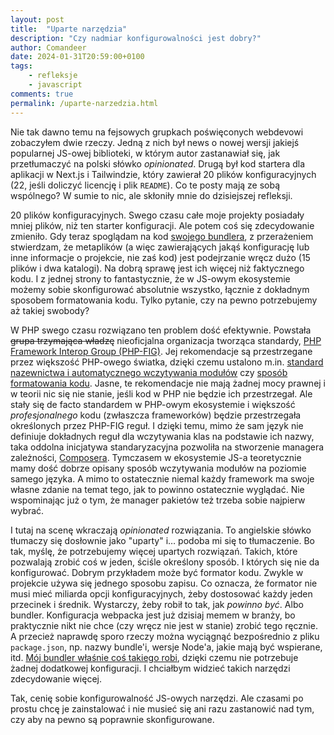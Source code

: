 ```yaml
---
layout: post
title:  "Uparte narzędzia"
description: "Czy nadmiar konfigurowalności jest dobry?"
author: Comandeer
date: 2024-01-31T20:59:00+0100
tags:
    - refleksje
    - javascript
comments: true
permalink: /uparte-narzedzia.html
---
```


Nie tak dawno temu na fejsowych grupkach poświęconych webdevowi zobaczyłem dwie rzeczy. Jedną z nich był news o nowej wersji jakiejś popularnej JS-owej biblioteki, w którym autor zastanawiał się, jak przetłumaczyć na polski słówko <i lang="en">opinionated</i>. Drugą był kod startera dla aplikacji w Next.js i Tailwindzie, który zawierał 20 plików konfiguracyjnych (22, jeśli doliczyć licencję i plik `README`). Co te posty mają ze sobą wspólnego? W sumie to nic, ale skłoniły mnie do dzisiejszej refleksji.<!--more-->

20 plików konfiguracyjnych. Swego czasu całe moje projekty posiadały mniej plików, niż ten starter konfiguracji. Ale potem coś się zdecydowanie zmieniło. Gdy teraz spoglądam na kod [swojego bundlera](https://github.com/Comandeer/rollup-lib-bundler), z przerażeniem stwierdzam, że metaplików (a więc zawierających jakąś konfigurację lub inne informacje o projekcie, nie zaś kod) jest podejrzanie wręcz dużo (15 plików i dwa katalogi). Na dobrą sprawę jest ich więcej niż faktycznego kodu. I z jednej strony to fantastycznie, że w JS-owym ekosystemie możemy sobie skonfigurować absolutnie wszystko, łącznie z dokładnym sposobem formatowania kodu. Tylko pytanie, czy na pewno potrzebujemy aż takiej swobody?

W PHP swego czasu rozwiązano ten problem dość efektywnie. Powstała ~~grupa trzymająca władzę~~ nieoficjalna organizacja tworząca standardy, [PHP Framework Interop Group (PHP-FIG)](https://www.php-fig.org/). Jej rekomendacje są przestrzegane przez większość PHP-owego światka, dzięki czemu ustalono m.in. [standard nazewnictwa i automatycznego wczytywania modułów](https://www.php-fig.org/psr/psr-4/) czy [sposób formatowania kodu](https://www.php-fig.org/psr/psr-12/). Jasne, te rekomendacje nie mają żadnej mocy prawnej i w teorii nic się nie stanie, jeśli kod w PHP nie będzie ich przestrzegał. Ale stały się de facto standardem w PHP-owym ekosystemie i większość _profesjonalnego_ kodu (zwłaszcza frameworków) będzie przestrzegała określonych przez PHP-FIG reguł. I dzięki temu, mimo że sam język nie definiuje dokładnych reguł dla wczytywania klas na podstawie ich nazwy, taka oddolna inicjatywa standaryzacyjna pozwoliła na stworzenie managera zależności, [Composera](https://getcomposer.org/). Tymczasem w ekosystemie JS-a teoretycznie mamy dość dobrze opisany sposób wczytywania modułów na poziomie samego języka. A mimo to ostatecznie niemal każdy framework ma swoje własne zdanie na temat tego, jak to powinno ostatecznie wyglądać. Nie wspominając już o tym, że manager pakietów też trzeba sobie najpierw wybrać.

I tutaj na scenę wkraczają <i lang="en">opinionated</i> rozwiązania. To angielskie słówko tłumaczy się dosłownie jako "uparty" i… podoba mi się to tłumaczenie. Bo tak, myślę, że potrzebujemy więcej upartych rozwiązań. Takich, które pozwalają zrobić coś w jeden, ściśle określony sposób. I których się nie da konfigurować. Dobrym przykładem może być formator kodu. Zwykle w projekcie używa się jednego sposobu zapisu. Co oznacza, że formator nie musi mieć miliarda opcji konfiguracyjnych, żeby dostosować każdy jeden przecinek i średnik. Wystarczy, żeby robił to tak, jak _powinno być_. Albo bundler. Konfiguracja webpacka jest już dzisiaj memem w branży, bo praktycznie nikt nie chce (czy wręcz nie jest w stanie) zrobić tego ręcznie. A przecież naprawdę sporo rzeczy można wyciągnąć bezpośrednio z pliku `package.json`, np. nazwy bundle'i, wersje Node'a, jakie mają być wspierane, itd. [Mój bundler właśnie coś takiego robi](https://github.com/Comandeer/rollup-lib-bundler#how-does-it-work), dzięki czemu nie potrzebuje żadnej dodatkowej konfiguracji. I chciałbym widzieć takich narzędzi zdecydowanie więcej.

Tak, cenię sobie konfigurowalność JS-owych narzędzi. Ale czasami po prostu chcę je zainstalować i nie musieć się ani razu zastanowić nad tym, czy aby na pewno są poprawnie skonfigurowane.
